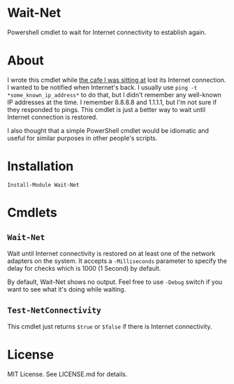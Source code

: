 # Wait-Net
Powershell cmdlet to wait for Internet connectivity to establish again.

# About
I wrote this cmdlet while [the cafe I was sitting at](https://maps.app.goo.gl/CTFfxeigBRRJLW3Y6)  lost its Internet connection. I wanted to be notified when Internet's back. I usually use `ping -t *some_known_ip_address*` to do that, but I didn't remember any
well-known IP addresses at the time. I remember 8.8.8.8 and 1.1.1.1, but I'm not sure if they responded to pings. This cmdlet is just a better way to wait until Internet connection is restored.

I also thought that a simple PowerShell cmdlet would be idiomatic and useful for similar purposes in other people's scripts.

# Installation
`Install-Module Wait-Net`

# Cmdlets
## `Wait-Net`
Wait until Internet connectivity is restored on at least one of the network adapters on the system. It accepts a `-Milliseconds` parameter to specify the
delay for checks which is 1000 (1 Second) by default.

By default, Wait-Net shows no output. Feel free to use `-Debug` switch if you want to see what it's doing while waiting.

## `Test-NetConnectivity`
This cmdlet just returns `$true` or `$false` if there is Internet connectivity.

# License
MIT License. See LICENSE.md for details.
